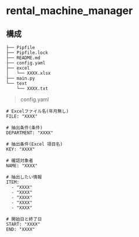 # rental_machine_manager


## 構成
```
├── Pipfile
├── Pipfile.lock
├── README.md
├── config.yaml
├── excel
│   └── XXXX.xlsx
├── main.py
└── text
    └── XXXX.txt
```

> config.yaml
```
# Excelファイル名(年月無し)
FILE: "XXXX"

# 抽出条件(条件)
DEPARTMENT: "XXXX"

# 抽出条件(Excel 項目名)
KEY: "XXXX"

# 確認対象者
NAME: "XXXX"

# 抽出したい情報
ITEM:
  - "XXXX"
  - "XXXX"
  - "XXXX"
  - "XXXX"
  - "XXXX"

# 開始日と終了日
START: "XXXX"
END: "XXXX"
```